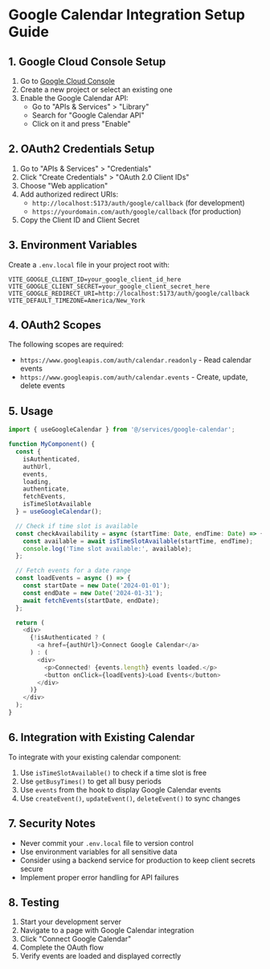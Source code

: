 # Google Calendar Integration Setup Guide

## 1. Google Cloud Console Setup

1. Go to [Google Cloud Console](https://console.cloud.google.com/)
2. Create a new project or select an existing one
3. Enable the Google Calendar API:
   - Go to "APIs & Services" > "Library"
   - Search for "Google Calendar API"
   - Click on it and press "Enable"

## 2. OAuth2 Credentials Setup

1. Go to "APIs & Services" > "Credentials"
2. Click "Create Credentials" > "OAuth 2.0 Client IDs"
3. Choose "Web application"
4. Add authorized redirect URIs:
   - `http://localhost:5173/auth/google/callback` (for development)
   - `https://yourdomain.com/auth/google/callback` (for production)
5. Copy the Client ID and Client Secret

## 3. Environment Variables

Create a `.env.local` file in your project root with:

```env
VITE_GOOGLE_CLIENT_ID=your_google_client_id_here
VITE_GOOGLE_CLIENT_SECRET=your_google_client_secret_here
VITE_GOOGLE_REDIRECT_URI=http://localhost:5173/auth/google/callback
VITE_DEFAULT_TIMEZONE=America/New_York
```

## 4. OAuth2 Scopes

The following scopes are required:
- `https://www.googleapis.com/auth/calendar.readonly` - Read calendar events
- `https://www.googleapis.com/auth/calendar.events` - Create, update, delete events

## 5. Usage

```typescript
import { useGoogleCalendar } from '@/services/google-calendar';

function MyComponent() {
  const {
    isAuthenticated,
    authUrl,
    events,
    loading,
    authenticate,
    fetchEvents,
    isTimeSlotAvailable
  } = useGoogleCalendar();

  // Check if time slot is available
  const checkAvailability = async (startTime: Date, endTime: Date) => {
    const available = await isTimeSlotAvailable(startTime, endTime);
    console.log('Time slot available:', available);
  };

  // Fetch events for a date range
  const loadEvents = async () => {
    const startDate = new Date('2024-01-01');
    const endDate = new Date('2024-01-31');
    await fetchEvents(startDate, endDate);
  };

  return (
    <div>
      {!isAuthenticated ? (
        <a href={authUrl}>Connect Google Calendar</a>
      ) : (
        <div>
          <p>Connected! {events.length} events loaded.</p>
          <button onClick={loadEvents}>Load Events</button>
        </div>
      )}
    </div>
  );
}
```

## 6. Integration with Existing Calendar

To integrate with your existing calendar component:

1. Use `isTimeSlotAvailable()` to check if a time slot is free
2. Use `getBusyTimes()` to get all busy periods
3. Use `events` from the hook to display Google Calendar events
4. Use `createEvent()`, `updateEvent()`, `deleteEvent()` to sync changes

## 7. Security Notes

- Never commit your `.env.local` file to version control
- Use environment variables for all sensitive data
- Consider using a backend service for production to keep client secrets secure
- Implement proper error handling for API failures

## 8. Testing

1. Start your development server
2. Navigate to a page with Google Calendar integration
3. Click "Connect Google Calendar"
4. Complete the OAuth flow
5. Verify events are loaded and displayed correctly
